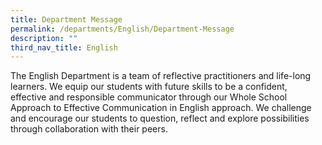```yaml
---
title: Department Message
permalink: /departments/English/Department-Message
description: ""
third_nav_title: English
---
```

The English Department is a team of reflective practitioners and life-long learners. We equip our students with future skills to be a confident, effective and responsible communicator through our Whole School Approach to Effective Communication in English approach. We challenge and encourage our students to question, reflect and explore possibilities through collaboration with their peers.